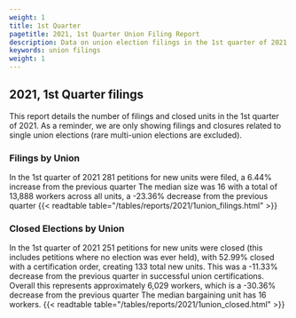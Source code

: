 ```yaml
---
weight: 1
title: 1st Quarter
pagetitle: 2021, 1st Quarter Union Filing Report
description: Data on union election filings in the 1st quarter of 2021
keywords: union filings
weight: 1
---
```


## 2021, 1st Quarter filings

This report details the number of filings and closed units in the 1st quarter of 2021. As a reminder, we are only showing filings and closures related to single union elections (rare multi-union elections are excluded).

### Filings by Union
In the 1st quarter of 2021 281 petitions for new units were filed, a 6.44% increase from the previous quarter The median size was 16 with a total of 13,888 workers across all units, a -23.36% decrease from the previous quarter
{{< readtable table="/tables/reports/2021/1union_filings.html" >}}

### Closed Elections by Union
In the 1st quarter of 2021 251 petitions for new units were closed (this includes petitions where no election was ever held), with 52.99% closed with a certification order, creating 133 total new units. This was a -11.33% decrease from the previous quarter in successful union certifications. Overall this represents approximately 6,029 workers, which is a -30.36% decrease from the previous quarter The median bargaining unit has 16 workers.
{{< readtable table="/tables/reports/2021/1union_closed.html" >}}
